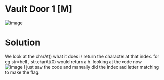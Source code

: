 # Vault Door 1 [M]
![image](https://github.com/user-attachments/assets/df8b8183-60a0-4f10-a018-086bd041b290)

# Solution 
We look at the charAt() what it does is return the character at that index. for eg str=hell , str.charAt(0) would return a h. 
looking at the code now  
![image](https://github.com/user-attachments/assets/7382e4ee-cbda-4141-8c68-55c06aeb62bc) 
I just saw the code and manually did the index and letter matching to make the flag. 


